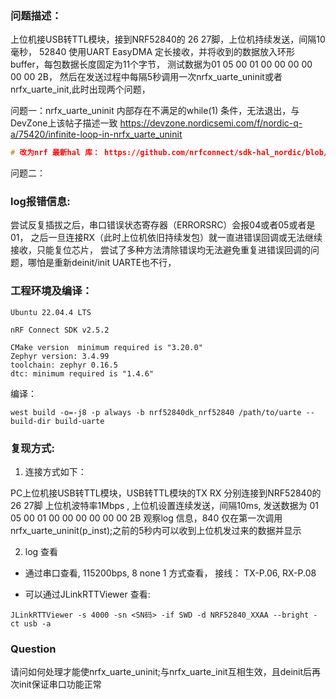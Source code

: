 ### 问题描述： 

上位机接USB转TTL模块，接到NRF52840的 26 27脚，上位机持续发送，间隔10毫秒，
52840 使用UART EasyDMA 定长接收，并将收到的数据放入环形buffer，每包数据长度固定为11个字节，
测试数据为01 05 00 01 00 00 00 00 00 00 2B，
然后在发送过程中每隔5秒调用一次nrfx_uarte_uninit或者nrfx_uarte_init,此时出现两个问题，

问题一：nrfx_uarte_uninit 内部存在不满足的while(1) 条件，无法退出，与DevZone上该帖子描述一致 https://devzone.nordicsemi.com/f/nordic-q-a/75420/infinite-loop-in-nrfx_uarte_uninit

```c
# 改为nrf 最新hal 库： https://github.com/nrfconnect/sdk-hal_nordic/blob/main/nrfx/drivers/src/nrfx_uarte.c#L152 中的用法

```
问题二：

### log报错信息:

尝试反复插拔之后，串口错误状态寄存器（ERRORSRC）会报04或者05或者是01，
之后一旦连接RX（此时上位机依旧持续发包）就一直进错误回调或无法继续接收，只能复位芯片，
尝试了多种方法清除错误均无法避免重复进错误回调的问题，哪怕是重新deinit/init UARTE也不行，

### 工程环境及编译：
```
Ubuntu 22.04.4 LTS

nRF Connect SDK v2.5.2 

CMake version  minimum required is "3.20.0"
Zephyr version: 3.4.99
toolchain: zephyr 0.16.5
dtc: minimum required is "1.4.6"
```

编译：
```
west build -o=-j8 -p always -b nrf52840dk_nrf52840 /path/to/uarte --build-dir build-uarte
```

### 复现方式:

1. 连接方式如下：

PC上位机接USB转TTL模块，USB转TTL模块的TX RX 分别连接到NRF52840的 26 27脚
上位机波特率1Mbps ,  上位机设置连续发送，间隔10ms, 发送数据为 01 05 00 01 00 00 00 00 00 00 2B
观察log 信息，840 仅在第一次调用nrfx_uarte_uninit(p_inst);之前的5秒内可以收到上位机发过来的数据并显示

2. log 查看

- 通过串口查看, 115200bps, 8 none 1 方式查看， 接线： TX-P.06, RX-P.08

- 可以通过JLinkRTTViewer 查看:
```
JLinkRTTViewer -s 4000 -sn <SN码> -if SWD -d NRF52840_XXAA --bright -ct usb -a
```

### Question

请问如何处理才能使nrfx_uarte_uninit;与nrfx_uarte_init互相生效，且deinit后再次init保证串口功能正常
